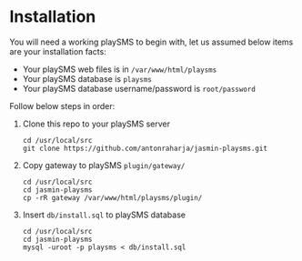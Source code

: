 # Installation

You will need a working playSMS to begin with, let us assumed below items are your installation facts:

- Your playSMS web files is in `/var/www/html/playsms`
- Your playSMS database is `playsms`
- Your playSMS database username/password is `root/password`

Follow below steps in order:

1. Clone this repo to your playSMS server

   ```
   cd /usr/local/src
   git clone https://github.com/antonraharja/jasmin-playsms.git
   ```

2. Copy gateway to playSMS `plugin/gateway/`

   ```
   cd /usr/local/src
   cd jasmin-playsms
   cp -rR gateway /var/www/html/playsms/plugin/
   ```

3. Insert `db/install.sql` to playSMS database

   ```
   cd /usr/local/src
   cd jasmin-playsms
   mysql -uroot -p playsms < db/install.sql
   ```
